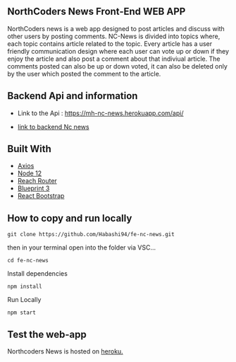 ## NorthCoders News Front-End WEB APP

NorthCoders news is a web app designed to post articles and discuss with other users by posting comments. NC-News is divided into topics where, each topic contains article related to the topic. Every article has a user friendly communication design where each user can vote up or down if they enjoy the article and also post a comment about that indiviual article. The comments posted can also be up or down voted, it can also be deleted only by the user which posted the comment to the article.

## Backend Api and information

- Link to the Api : https://mh-nc-news.herokuapp.com/api/

- [link to backend Nc news](https://github.com/Habashi94/NC-News)

## Built With

- [Axios](https://github.com/axios/axios)
- [Node 12](https://nodejs.org)
- [Reach Router](https://reach.tech/router)
- [Blueprint 3](https://blueprintjs.com)
- [React Bootstrap](https://react-bootstrap.github.io/)

## How to copy and run locally

```
git clone https://github.com/Habashi94/fe-nc-news.git
```

then in your terminal open into the folder via VSC...

```
cd fe-nc-news
```

Install dependencies

```
npm install
```

Run Locally

```
npm start
```

## Test the web-app

Northcoders News is hosted on <a href='https://nc-news-mh.herokuapp.com/ '>heroku.</a>
